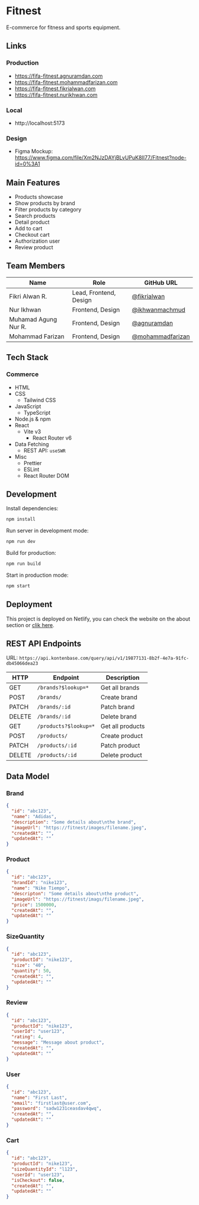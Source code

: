 # Fitnest

E-commerce for fitness and sports equipment.

## Links

### Production

- https://fifa-fitnest.agnuramdan.com
- https://fifa-fitnest.mohammadfarizan.com
- https://fifa-fitnest.fikrialwan.com
- https://fifa-fitnest.nurikhwan.com

### Local

- http://localhost:5173

### Design

- Figma Mockup: https://www.figma.com/file/Xm2NJzDAYjBLvUPuK8II77/Fitnest?node-id=0%3A1

## Main Features

- Products showcase
- Show products by brand
- Filter products by category
- Search products
- Detail product
- Add to cart
- Checkout cart
- Authorization user
- Review product

## Team Members

| Name                 | Role                   | GitHub URL                                             |
| -------------------- | ---------------------- | ------------------------------------------------------ |
| Fikri Alwan R.       | Lead, Frontend, Design | [@fikrialwan](https://github.com/fikrialwan)           |
| Nur Ikhwan           | Frontend, Design       | [@ikhwanmachmud](https://github.com/ikhwanmachmud)     |
| Muhamad Agung Nur R. | Frontend, Design       | [@agnuramdan](https://github.com/agnuramdan)           |
| Mohammad Farizan     | Frontend, Design       | [@mohammadfarizan](https://github.com/mohammadfarizan) |

## Tech Stack

### Commerce

- HTML
- CSS
  - Tailwind CSS
- JavaScript
  - TypeScript
- Node.js & npm
- React
  - Vite v3
    - React Router v6
- Data Fetching
  - REST API: `useSWR`
- Misc
  - Prettier
  - ESLint
  - React Router DOM

## Development

Install dependencies:

```sh
npm install
```

Run server in development mode:

```sh
npm run dev
```

Build for production:

```sh
npm run build
```

Start in production mode:

```sh
npm start
```

## Deployment

This project is deployed on Netlify, you can check the website on the about section or [clik here](https://fifa-fitnest.netlify.app).

## REST API Endpoints

URL: `https://api.kontenbase.com/query/api/v1/19877131-8b2f-4e7a-91fc-db45066dea23`

| HTTP   | Endpoint              | Description      |
| ------ | --------------------- | ---------------- |
| GET    | `/brands?$lookup=*`   | Get all brands   |
| POST   | `/brands/`            | Create brand     |
| PATCH  | `/brands/:id`         | Patch brand      |
| DELETE | `/brands/:id`         | Delete brand     |
| GET    | `/products?$lookup=*` | Get all products |
| POST   | `/products/`          | Create product   |
| PATCH  | `/products/:id`       | Patch product    |
| DELETE | `/products/:id`       | Delete product   |

## Data Model

### Brand

```json
{
  "id": "abc123",
  "name": "Adidas",
  "description": "Some details about\nthe brand",
  "imageUrl": "https://fitnest/images/filename.jpeg",
  "createdAt": "",
  "updatedAt": ""
}
```

### Product

```json
{
  "id": "abc123",
  "brandId": "nike123",
  "name": "Nike Tiempo",
  "descripton": "Some details about\nthe product",
  "imageUrl": "https://fitnest/imags/filename.jpeg",
  "price": 1500000,
  "createdAt": "",
  "updatedAt": ""
}
```

### SizeQuantity

```json
{
  "id": "abc123",
  "productId": "nike123",
  "size": "40",
  "quantity": 50,
  "createdAt": "",
  "updatedAt": ""
}
```

### Review

```json
{
  "id": "abc123",
  "productId": "nike123",
  "userId": "user123",
  "rating": 4,
  "message": "Message about product",
  "createdAt": "",
  "updatedAt": ""
}
```

### User

```json
{
  "id": "abc123",
  "name": "First Last",
  "email": "firstlast@user.com",
  "password": "sadw1231ceasdav4qwq",
  "createdAt": "",
  "updatedAt": ""
}
```

### Cart

```json
{
  "id": "abc123",
  "productId": "nike123",
  "sizeQuantityId": "l123",
  "userId": "user123",
  "isCheckout": false,
  "createdAt": "",
  "updatedAt": ""
}
```
